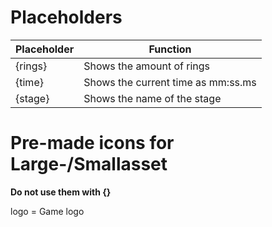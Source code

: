# Placeholders
|Placeholder|Function|
|--|--|
|{rings}|Shows the amount of rings|
|{time}|Shows the current time as mm:ss.ms|
|{stage}|Shows the name of the stage|

# Pre-made icons for Large-/Smallasset
**Do not use them with {}**    

logo = Game logo